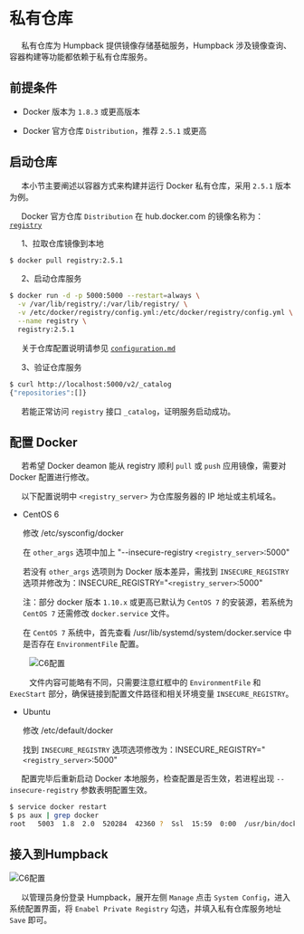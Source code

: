 # 私有仓库

&ensp;&ensp;&ensp;私有仓库为 Humpback 提供镜像存储基础服务，Humpback 涉及镜像查询、容器构建等功能都依赖于私有仓库服务。   

##  前提条件   

- Docker 版本为 `1.8.3` 或更高版本   

- Docker 官方仓库 `Distribution`，推荐 `2.5.1` 或更高   

##  启动仓库

&ensp;&ensp;&ensp;本小节主要阐述以容器方式来构建并运行 Docker 私有仓库，采用 `2.5.1` 版本为例。   

&ensp;&ensp;&ensp;Docker 官方仓库 `Distribution` 在 hub.docker.com 的镜像名称为：<a href="https://hub.docker.com/r/library/registry/">`registry` </a>

&ensp;&ensp;&ensp;1、拉取仓库镜像到本地

```bash
$ docker pull registry:2.5.1
```
&ensp;&ensp;&ensp;2、启动仓库服务   

```bash
$ docker run -d -p 5000:5000 --restart=always \
  -v /var/lib/registry/:/var/lib/registry/ \
  -v /etc/docker/registry/config.yml:/etc/docker/registry/config.yml \
  --name registry \
  registry:2.5.1
```
&ensp;&ensp;&ensp;关于仓库配置说明请参见 <a href="https://github.com/docker/distribution/blob/master/docs/configuration.md">`configuration.md` </a>

&ensp;&ensp;&ensp;3、验证仓库服务   

```bash
$ curl http://localhost:5000/v2/_catalog
{"repositories":[]}
```
&ensp;&ensp;&ensp;若能正常访问 `registry` 接口 `_catalog`，证明服务启动成功。 

##  配置 Docker   

&ensp;&ensp;&ensp;若希望 Docker deamon 能从 registry 顺利 `pull` 或 `push` 应用镜像，需要对 Docker 配置进行修改。    

&ensp;&ensp;&ensp;以下配置说明中 `<registry_server>` 为仓库服务器的 IP 地址或主机域名。   

- CentOS 6   

  修改 /etc/sysconfig/docker   

  在 `other_args` 选项中加上 "--insecure-registry `<registry_server>`:5000"

  若没有 `other_args` 选项则为 Docker 版本差异，需找到 `INSECURE_REGISTRY` 选项并修改为：INSECURE_REGISTRY="`<registry_server>`:5000"  

  注：部分 docker 版本 `1.10.x` 或更高已默认为 `CentOS 7` 的安装源，若系统为 `CentOS 7` 还需修改 `docker.service` 文件。   

  在 `CentOS 7` 系统中，首先查看 /usr/lib/systemd/system/docker.service 中是否存在 `EnvironmentFile` 配置。

&ensp;&ensp;&ensp;&ensp;&ensp;![C6配置](./_media/centos7_docker_etc.jpg)   
  
&ensp;&ensp;&ensp;&ensp;&ensp;文件内容可能略有不同，只需要注意红框中的 `EnvironmentFile` 和 `ExecStart` 部分，确保链接到配置文件路径和相关环境变量 `INSECURE_REGISTRY`。

- Ubuntu

  修改 /etc/default/docker

  找到 `INSECURE_REGISTRY` 选项选项修改为：INSECURE_REGISTRY="`<registry_server>`:5000"

&ensp;&ensp;&ensp;配置完毕后重新启动 Docker 本地服务，检查配置是否生效，若进程出现 `--insecure-registry` 参数表明配置生效。

```bash
$ service docker restart
$ ps aux | grep docker
root   5003  1.8  2.0  520284  42360 ?  Ssl  15:59  0:00  /usr/bin/dockerd -H fd:// --insecure-registry 192.168.1.10:5000
```

##  接入到Humpback

![C6配置](./_media/system_config.png)    

&ensp;&ensp;&ensp;以管理员身份登录 Humpback，展开左侧 `Manage` 点击 `System Config`，进入系统配置界面，将 `Enabel Private Registry` 勾选，并填入私有仓库服务地址 `Save` 即可。    
